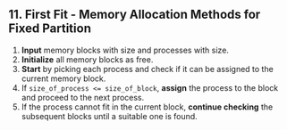 ## 11. First Fit - Memory Allocation Methods for Fixed Partition

1. **Input** memory blocks with size and processes with size.
2. **Initialize** all memory blocks as free.
3. **Start** by picking each process and check if it can be assigned to the current memory block.
4. If `size_of_process <= size_of_block`, **assign** the process to the block and proceed to the next process.
5. If the process cannot fit in the current block, **continue checking** the subsequent blocks until a suitable one is found.
